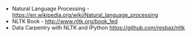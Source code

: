- Natural Language Processing - https://en.wikipedia.org/wiki/Natural_language_processing
- NLTK Book - http://www.nltk.org/book_1ed
- Data Carpentry with NLTK and IPython https://github.com/resbaz/nltk
